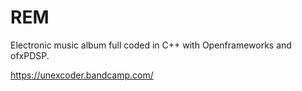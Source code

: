 # REM
Electronic music album full coded in C++  with Openframeworks and ofxPDSP.

https://unexcoder.bandcamp.com/

